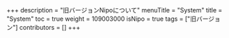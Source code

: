 +++
description = "旧バージョンNipoについて"
menuTitle = "System"
title = "System"
toc = true
weight = 109003000
isNipo = true
tags = ["旧バージョン"]
contributors = []
+++
